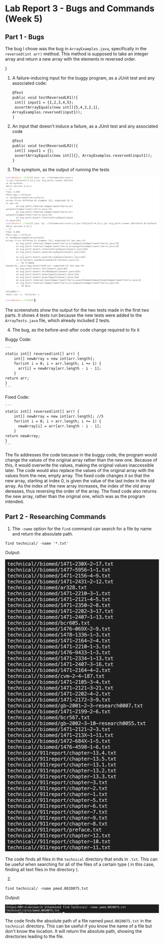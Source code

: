 # Lab Report 3 - Bugs and Commands (Week 5)

## Part 1 - Bugs

The bug I chose was the bug in `ArrayExamples.java`, specifically in the `reversed(int arr)` method. This method is supposed to take an integer array and return a new array with the elements in reversed order.

  }


1) A failure-inducing input for the buggy program, as a JUnit test and any associated code:
   ```
   @Test
   public void testReversedLR1(){
    int[] input1 = {1,2,3,4,5};
    assertArrayEquals(new int[]{5,4,3,2,1}, ArrayExamples.reversed(input1));
   }
   ```
   
2) An input that doesn't induce a failure, as a JUnit test and any associated code 
   ```
   @Test
   public void testReversedLR2(){
    int[] input1 = {};
    assertArrayEquals(new int[]{}, ArrayExamples.reversed(input1));
   }
   ```
   
3) The symptom, as the output of running the tests

![Image](LR3SS1.png)
![Image](LR3SS2.png)

The screenshots show the output for the two tests made in the first two parts. It shows 4 tests run because the new tests were added to the `ArrayTests.java` file, which already included 2 tests. 

4) The bug, as the before-and-after code change required to fix it


Buggy Code:

    ```
    static int[] reversed(int[] arr) {
        int[] newArray = new int[arr.length]; 
        for(int i = 0; i < arr.length; i += 1) {
          arr[i] = newArray[arr.length - i - 1];
        }
    return arr;
    }
    ```
    
Fixed Code:
   
    ```
    static int[] reversed(int[] arr) {
        int[] newArray = new int[arr.length]; //5
        for(int i = 0; i < arr.length; i += 1) {
          newArray[i] = arr[arr.length - i - 1];
        }
    return newArray;
    }
    ```
The fix addresses the code because in the buggy code, the program would change the values of     the original array rather than the new one. Because of this, it would overwrite the values, making the original values inaccessible later. The code would also replace the values of the original array with the values from the new, empty array. The fixed code changes it so that the new array, starting at index 0, is given the value of the last index in the old array. As the index of the new array increases, the index of the old array dereases, thus reversing the order of the array. The fixed code also returns the new array, rather than the original one, which was as the program intended.


## Part 2 - Researching Commands
1) The `-name` option for the `find` command can search for a file by name and return the absoulate path.

```
find technical/ -name '*.txt'
```
Output: 

![image](LR3SS3.png)

The code finds all files in the `technical` directory that ends in `.txt`. This can be useful when searching for all of the files of a certain type ( in this case, finding all text files in the directory ).

2) 
```
find technical/ -name pmed.0020075.txt
```
Output:

![image](LR3SS4.png)

The code finds the absolute path of a file named `pmed.0020075.txt` in the `technical` directory. This can be useful if you know the name of a file but don't know the location. It will return the absolute path, showing the directories leading to the file. 








